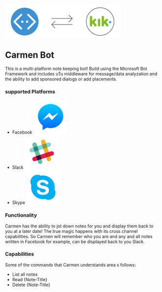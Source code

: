 ![alt text](https://github.com/casserni/Carmen/raw/master/common/images/mbf.png "Microsoft Botframework")

# Carmen Bot
This is a multi-platform note keeping bot! Build using the Microsoft Bot Framework and includes uTu middleware for message/data analyzation and the ability to add sponsored dialogs or add placements.

### supported Platforms
  * Facebook ![alt text](https://github.com/casserni/Carmen/raw/master/common/images/facebook.png "facebook")
  * Slack ![alt text](https://github.com/casserni/Carmen/raw/master/common/images/slack.png "slack")
  * Skype ![alt text](https://github.com/casserni/Carmen/raw/master/common/images/skype.png "skype")

### Functionality
Carmen has the ability to jot down notes for you and display them back to you at a later date! The true magic happens with its cross channel capabilities. So Carmen will remember who you are and any and all notes written in Facebook for example, can be displayed back to you Slack.

### Capabilities
Some of the commands that Carmen understands area s follows:
  * List all notes
  * Read {Note-Title}
  * Delete {Note-Title}
